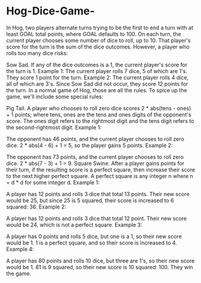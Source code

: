 # Hog-Dice-Game-
In Hog, two players alternate turns trying to be the first to end a turn with at least GOAL total points, where GOAL defaults to 100. On each turn, the current player chooses some number of dice to roll, up to 10. That player's score for the turn is the sum of the dice outcomes. However, a player who rolls too many dice risks:

Sow Sad. If any of the dice outcomes is a 1, the current player's score for the turn is 1.
Example 1: The current player rolls 7 dice, 5 of which are 1's. They score 1 point for the turn.
Example 2: The current player rolls 4 dice, all of which are 3's. Since Sow Sad did not occur, they score 12 points for the turn.
In a normal game of Hog, those are all the rules. To spice up the game, we'll include some special rules:

Pig Tail. A player who chooses to roll zero dice scores 2 * abs(tens - ones) + 1 points; where tens, ones are the tens and ones digits of the opponent's score. The ones digit refers to the rightmost digit and the tens digit refers to the second-rightmost digit.
Example 1:

The opponent has 46 points, and the current player chooses to roll zero dice. 2 * abs(4 - 6) + 1 = 5, so the player gains 5 points.
Example 2:

The opponent has 73 points, and the current player chooses to roll zero dice. 2 * abs(7 - 3) + 1 = 9.
Square Swine. After a player gains points for their turn, if the resulting score is a perfect square, then increase their score to the next higher perfect square. A perfect square is any integer n where n = d * d for some integer d.
Example 1:

A player has 12 points and rolls 3 dice that total 13 points. Their new score would be 25, but since 25 is 5 squared, their score is increased to 6 squared: 36.
Example 2:

A player has 12 points and rolls 3 dice that total 12 point. Their new score would be 24, which is not a perfect square.
Example 3:

A player has 0 points and rolls 5 dice, but one is a 1, so their new score would be 1. 1 is a perfect square, and so their score is increased to 4.
Example 4:

A player has 80 points and rolls 10 dice, but three are 1's, so their new score would be 1. 81 is 9 squared, so their new score is 10 squared: 100. They win the game.
